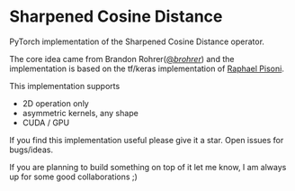 # Sharpened Cosine Distance

PyTorch implementation of the Sharpened Cosine Distance operator.

The core idea came from Brandon Rohrer([@_brohrer_](https://twitter.com/_brohrer_)) and the implementation 
is based on the tf/keras implementation of [Raphael Pisoni](https://www.rpisoni.dev/posts/cossim-convolution/).

This implementation supports

- 2D operation only
- asymmetric kernels, any shape
- CUDA / GPU


If you find this implementation useful please give it a star. Open issues for bugs/ideas.

If you are planning to build something on top of it let me know, I am always up for some good collaborations ;) 